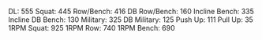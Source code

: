 DL: 555
 Squat: 445
 Row/Bench: 416
 DB Row/Bench: 160
 Incline Bench: 335
 Incline DB Bench: 130
 Military: 325
 DB Military: 125
 Push Up: 111
 Pull Up: 35
 1RPM Squat: 925
 1RPM Row: 740
 1RPM Bench: 690
